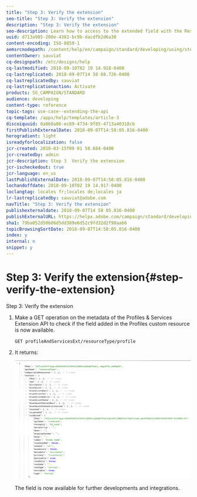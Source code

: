 ```yaml
---
title: "Step 3: Verify the extension"
seo-title: "Step 3: Verify the extension"
description: "Step 3: Verify the extension"
seo-description: Learn how to access to the extended field with the Rest API.
uuid: d713a985-208e-4382-bc9b-dacdfb2d6a30
content-encoding: ISO-8859-1
aemsrcnodepath: /content/help/en/campaign/standard/developing/using/step-3--verify-the-extension
contentOwner: sauviat
cq-designpath: /etc/designs/help
cq-lastmodified: 2018-09-10T02 19 14.918-0400
cq-lastreplicated: 2018-09-07T14 58 08.726-0400
cq-lastreplicatedby: sauviat
cq-lastreplicationaction: Activate
products: SG_CAMPAIGN/STANDARD
audience: developing
content-type: reference
topic-tags: use-case--extending-the-api
cq-template: /apps/help/templates/article-3
discoiquuid: 0a868a06-ec89-4734-9f85-4713a40318cb
firstPublishExternalDate: 2018-09-07T14:58:05.816-0400
herogradient: light
isreadyforlocalization: false
jcr-created: 2018-03-15T09 01 58.684-0400
jcr-createdby: admin
jcr-description: Step 3  Verify the extension
jcr-ischeckedout: true
jcr-language: en_us
lastPublishExternalDate: 2018-09-07T14:58:05.816-0400
lochandoffdate: 2018-09-10T02 19 14.917-0400
loclangtag: locales fr;locales de;locales ja
lr-lastreplicatedby: sauviat@adobe.com
navTitle: "Step 3: Verify the extension"
publishexternaldate: 2018-09-07T14 58 05.816-0400
publishExternalURL: https://helpx.adobe.com/campaign/standard/developing/using/step-3--verify-the-extension.html
sha1: 79ba052d50b06d5dd389e6d52c9fd32d2f98aab6
topicBrowsingSortDate: 2018-09-07T14:58:05.816-0400
index: y
internal: n
snippet: y
---
```


# Step 3: Verify the extension{#step-verify-the-extension}

Step 3: Verify the extension

1. Make a GET operation on the metadata of the Profiles & Services Extension API to check if the field added in the Profiles custom resource is now available.

   ```
   GET profileAndServicesExt/resourceType/profile
   ```

1. It returns:

   ![](assets/extendPandSAPIview.png)

   The field is now available for further developments and integrations.


